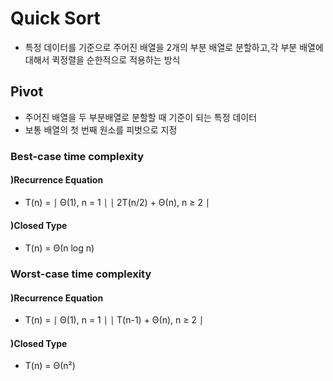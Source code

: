 # Quick Sort

- 특정 데이터를 기준으로 주어진 배열을 2개의 부분 배열로 분할하고,각 부분 배열에 대해서 퀵정렬을 순한적으로 적용하는 방식

## Pivot
- 주어진 배열을 두 부분배열로 분할할 때 기준이 되는 특정 데이터
- 보통 배열의 첫 번째 원소를 피벗으로 지정

### Best-case time complexity
#### )Recurrence Equation
- T(n) = ⎰ Θ(1),           n = 1 ⎱
         ⎱ 2T(n/2) + Θ(n), n ≥ 2 ⎰
#### )Closed Type
- T(n) = Θ(n log n)

### Worst-case time complexity
#### )Recurrence Equation
- T(n) = ⎰ Θ(1),           n = 1 ⎱
         ⎱ T(n-1) + Θ(n),  n ≥ 2 ⎰
#### )Closed Type
- T(n) = Θ(n²)

